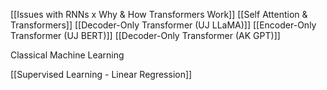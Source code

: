 [[Issues with RNNs x Why & How Transformers Work]] 
[[Self Attention & Transformers]] 
[[Decoder-Only Transformer (UJ LLaMA)]] 
[[Encoder-Only Transformer (UJ BERT)]] 
[[Decoder-Only Transformer (AK GPT)]] 


Classical Machine Learning

[[Supervised Learning - Linear Regression]]